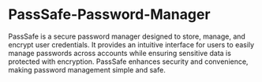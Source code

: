 # PassSafe-Password-Manager
PassSafe is a secure password manager designed to store, manage, and encrypt user credentials. It provides an intuitive interface for users to easily manage passwords across accounts while ensuring sensitive data is protected with encryption. PassSafe enhances security and convenience, making password management simple and safe.
